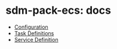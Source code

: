 # sdm-pack-ecs: docs

* [Configuration](configuration.md)
* [Task Definitions](task.md)
* [Service Definition](service.md)
